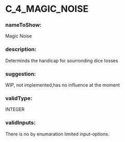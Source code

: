 

# C_4_MAGIC_NOISE



  


### nameToShow:
  
Magic Noise  


### description:
  
Determinds the handicap for sourronding dice tosses  


### suggestion:
  
WIP, not implemented,has no influence at the moment  


### validType:
  
INTEGER  


### validInputs:
  
There is no by enumaration limited input-options.

